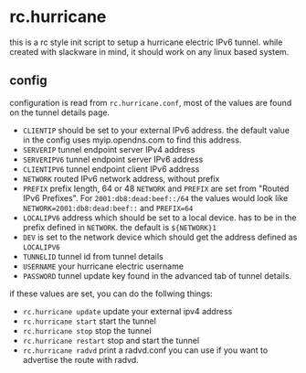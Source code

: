 # rc.hurricane

this is a rc style init script to setup a hurricane electric IPv6 tunnel. while created with slackware in mind, it should work on any linux based system.

## config

configuration is read from `rc.hurricane.conf`, most of the values are found on the
tunnel details page.

- `CLIENTIP` should be set to your external IPv6 address. the default value in the config uses myip.opendns.com to find this address.
- `SERVERIP` tunnel endpoint server IPv4 address
- `SERVERIPV6` tunnel endpoint server IPv6 address
- `CLIENTIPV6` tunnel endpoint client IPv6 address
- `NETWORK` routed IPv6 network address, without prefix
- `PREFIX` prefix length, 64 or 48
`NETWORK` and `PREFIX` are set from "Routed IPv6 Prefixes". For `2001:db8:dead:beef::/64` the values would look like `NETWORK=2001:db8:dead:beef::` and `PREFIX=64`
- `LOCALIPV6` address which should be set to a local device. has to be in the prefix defined in `NETWORK`. the default is `${NETWORK}1`
- `DEV` is set to the network device which should get the address defined as `LOCALIPV6`
- `TUNNELID` tunnel id from tunnel details
- `USERNAME` your hurricane electric username
- `PASSWORD` tunnel update key found in the advanced tab of tunnel details.

if these values are set, you can do the follwing things:

- `rc.hurricane update` update your external ipv4 address
- `rc.hurricane start` start the tunnel
- `rc.hurricane stop` stop the tunnel
- `rc.hurricane restart` stop and start the tunnel
- `rc.hurricane radvd` print a radvd.conf you can use if you want to advertise the route with radvd.